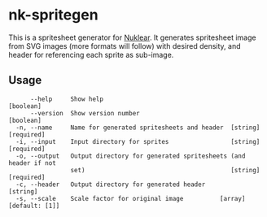 # nk-spritegen

This is a spritesheet generator for [Nuklear](https://github.com/Immediate-Mode-UI/Nuklear).
It generates spritesheet image from SVG images (more formats will follow) with desired density,
and header for referencing each sprite as sub-image.

## Usage
```
      --help     Show help                                             [boolean]
      --version  Show version number                                   [boolean]
  -n, --name     Name for generated spritesheets and header  [string] [required]
  -i, --input    Input directory for sprites                 [string] [required]
  -o, --output   Output directory for generated spritesheets (and header if not
                 set)                                        [string] [required]
  -c, --header   Output directory for generated header                  [string]
  -s, --scale    Scale factor for original image          [array] [default: [1]]
```